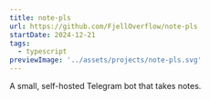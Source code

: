 ```yaml
---
title: note-pls
url: https://github.com/FjellOverflow/note-pls
startDate: 2024-12-21
tags:
  - typescript
previewImage: '../assets/projects/note-pls.svg'
---
```


A small, self-hosted Telegram bot that takes notes.
